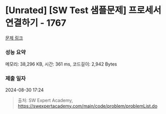 # [Unrated] [SW Test 샘플문제] 프로세서 연결하기 - 1767 

[문제 링크](https://swexpertacademy.com/main/code/problem/problemDetail.do?contestProbId=AV4suNtaXFEDFAUf) 

### 성능 요약

메모리: 38,296 KB, 시간: 361 ms, 코드길이: 2,942 Bytes

### 제출 일자

2024-08-30 17:24



> 출처: SW Expert Academy, https://swexpertacademy.com/main/code/problem/problemList.do